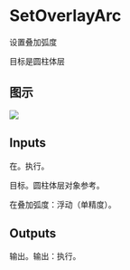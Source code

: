 # SetOverlayArc

设置叠加弧度

目标是圆柱体层

## 图示

![]($-20221218-18275679.png)

## Inputs

在。执行。

目标。圆柱体层对象参考。

在叠加弧度：浮动（单精度）。 

## Outputs

输出。输出：执行。
